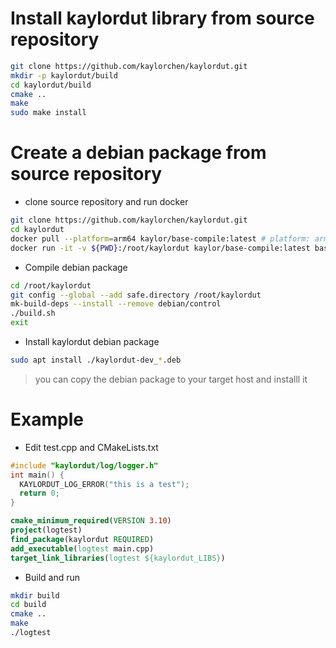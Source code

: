# Install kaylordut library from source repository
```bash
git clone https://github.com/kaylorchen/kaylordut.git
mkdir -p kaylordut/build
cd kaylordut/build
cmake ..
make 
sudo make install
```
<!-- DEB_BUILD_OPTIONS=arch=arm64 dpkg-buildpackage -j -aarm64 -us -uc -->

# Create a debian package from source repository
- clone source repository and run docker
```bash
git clone https://github.com/kaylorchen/kaylordut.git
cd kaylordut
docker pull --platform=arm64 kaylor/base-compile:latest # platform: arm64 or amd64
docker run -it -v ${PWD}:/root/kaylordut kaylor/base-compile:latest bash
```
- Compile debian package

```bash
cd /root/kaylordut
git config --global --add safe.directory /root/kaylordut
mk-build-deps --install --remove debian/control
./build.sh
exit
```
- Install kaylordut debian package
```bash
sudo apt install ./kaylordut-dev_*.deb
```
> you can copy the debian package to your target host and installl it

# Example
- Edit test.cpp and CMakeLists.txt
```c++
#include "kaylordut/log/logger.h"
int main() {
  KAYLORDUT_LOG_ERROR("this is a test");
  return 0;
}
```
```cmake
cmake_minimum_required(VERSION 3.10)
project(logtest)
find_package(kaylordut REQUIRED)
add_executable(logtest main.cpp)
target_link_libraries(logtest ${kaylordut_LIBS})
```
- Build and run
```bash
mkdir build
cd build
cmake ..
make 
./logtest 
```
